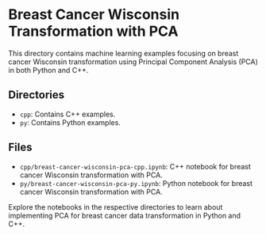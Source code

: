 # Breast Cancer Wisconsin Transformation with PCA

This directory contains machine learning examples focusing on breast cancer Wisconsin transformation using Principal Component Analysis (PCA) in both Python and C++.

## Directories
- `cpp`: Contains C++ examples.
- `py`: Contains Python examples.

## Files
- `cpp/breast-cancer-wisconsin-pca-cpp.ipynb`: C++ notebook for breast cancer Wisconsin transformation with PCA.
- `py/breast-cancer-wisconsin-pca-py.ipynb`: Python notebook for breast cancer Wisconsin transformation with PCA.

Explore the notebooks in the respective directories to learn about implementing PCA for breast cancer data transformation in Python and C++.
